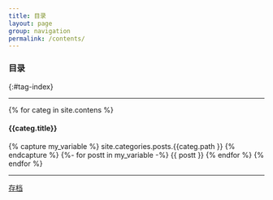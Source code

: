 ```yaml
---
title: 目录
layout: page
group: navigation
permalink: /contents/
---
```


### 目录
{:#tag-index}

--------



<!-- <div>
  {% for tag in site.tags %}
  {% capture tag_name %}{{ tag | first }}{% endcapture %}
    {% for post in site.tags[tag_name] %}
    {{post.url}}
    {% endfor %} 
  {% endfor %}
</div> -->



{% for categ in site.contens %}

#### {{categ.title}} 

  {% capture my_variable %}  site.categories.posts.{{categ.path }} {% endcapture %}
    {%- for postt in my_variable -%}
      {{ postt }} 
    {% endfor %}
{% endfor %}

---

[存档]({{relative_url}}/archive/)





